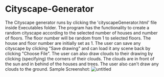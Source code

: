 # Cityscape-Generator

The Cityscape generator runs by clicking the 'cityscapeGenerator.html' file inside Executables folder.
The program has the functionality to create a random cityscape according to the selected number of
houses and number of floors. The floor number will be random from 1 to selected floors. The 
house and floor number are initially set as 1. The user can save any cityscape by clicking "Save drawing"
and can load it any scene back by clicking "Choose File". The user can also draw clouds to their
drawing by clicking (specifying) the corners of their clouds. The clouds are in front of the sun
and in behind of the houses and trees. The user also can't draw any clouds to the ground. 
Sample Screenshot:
![untitled](https://user-images.githubusercontent.com/39701542/47999571-0e481280-e114-11e8-904f-182054667406.png)
